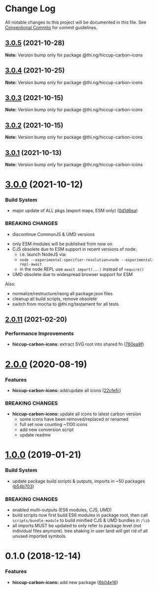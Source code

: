 # Change Log

All notable changes to this project will be documented in this file.
See [Conventional Commits](https://conventionalcommits.org) for commit guidelines.

## [3.0.5](https://github.com/thi-ng/umbrella/compare/@thi.ng/hiccup-carbon-icons@3.0.4...@thi.ng/hiccup-carbon-icons@3.0.5) (2021-10-28)

**Note:** Version bump only for package @thi.ng/hiccup-carbon-icons





## [3.0.4](https://github.com/thi-ng/umbrella/compare/@thi.ng/hiccup-carbon-icons@3.0.3...@thi.ng/hiccup-carbon-icons@3.0.4) (2021-10-25)

**Note:** Version bump only for package @thi.ng/hiccup-carbon-icons





## [3.0.3](https://github.com/thi-ng/umbrella/compare/@thi.ng/hiccup-carbon-icons@3.0.2...@thi.ng/hiccup-carbon-icons@3.0.3) (2021-10-15)

**Note:** Version bump only for package @thi.ng/hiccup-carbon-icons





## [3.0.2](https://github.com/thi-ng/umbrella/compare/@thi.ng/hiccup-carbon-icons@3.0.1...@thi.ng/hiccup-carbon-icons@3.0.2) (2021-10-15)

**Note:** Version bump only for package @thi.ng/hiccup-carbon-icons





## [3.0.1](https://github.com/thi-ng/umbrella/compare/@thi.ng/hiccup-carbon-icons@3.0.0...@thi.ng/hiccup-carbon-icons@3.0.1) (2021-10-13)

**Note:** Version bump only for package @thi.ng/hiccup-carbon-icons





# [3.0.0](https://github.com/thi-ng/umbrella/compare/@thi.ng/hiccup-carbon-icons@2.0.25...@thi.ng/hiccup-carbon-icons@3.0.0) (2021-10-12)


### Build System

* major update of ALL pkgs (export maps, ESM only) ([0d1d6ea](https://github.com/thi-ng/umbrella/commit/0d1d6ea9fab2a645d6c5f2bf2591459b939c09b6))


### BREAKING CHANGES

* discontinue CommonJS & UMD versions

- only ESM modules will be published from now on
- CJS obsolete due to ESM support in recent versions of node:
  - i.e. launch NodeJS via:
  - `node --experimental-specifier-resolution=node --experimental-repl-await`
  - in the node REPL use `await import(...)` instead of `require()`
- UMD obsolete due to widespread browser support for ESM

Also:
- normalize/restructure/reorg all package.json files
- cleanup all build scripts, remove obsolete
- switch from mocha to @thi.ng/testament for all tests






##  [2.0.11](https://github.com/thi-ng/umbrella/compare/@thi.ng/hiccup-carbon-icons@2.0.10...@thi.ng/hiccup-carbon-icons@2.0.11) (2021-02-20) 

###  Performance Improvements 

- **hiccup-carbon-icons:** extract SVG root into shared fn ([760ea9f](https://github.com/thi-ng/umbrella/commit/760ea9f964b3098d75cad1a5ca006ae7404df603)) 

#  [2.0.0](https://github.com/thi-ng/umbrella/compare/@thi.ng/hiccup-carbon-icons@1.0.51...@thi.ng/hiccup-carbon-icons@2.0.0) (2020-08-19) 

###  Features 

- **hiccup-carbon-icons:** add/update all icons ([22cfefc](https://github.com/thi-ng/umbrella/commit/22cfefcccaab5448e1117cb55d448cd313c48e95)) 

###  BREAKING CHANGES 

- **hiccup-carbon-icons:** update all icons to latest carbon version 
    - some icons have been removed/replaced or renamed 
    - full set now counting ~1100 icons 
    - add new conversion script 
    - update readme 

#  [1.0.0](https://github.com/thi-ng/umbrella/compare/@thi.ng/hiccup-carbon-icons@0.1.2...@thi.ng/hiccup-carbon-icons@1.0.0) (2019-01-21) 

###  Build System 

- update package build scripts & outputs, imports in ~50 packages ([b54b703](https://github.com/thi-ng/umbrella/commit/b54b703)) 

###  BREAKING CHANGES 

- enabled multi-outputs (ES6 modules, CJS, UMD) 
- build scripts now first build ES6 modules in package root, then call   `scripts/bundle-module` to build minified CJS & UMD bundles in `/lib` 
- all imports MUST be updated to only refer to package level   (not individual files anymore). tree shaking in user land will get rid of   all unused imported symbols. 

#  0.1.0 (2018-12-14) 

###  Features 

- **hiccup-carbon-icons:** add new package ([6b04e16](https://github.com/thi-ng/umbrella/commit/6b04e16))
